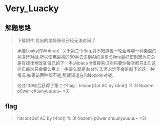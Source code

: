 # Very_Luacky

## 解题思路

> 下载附件,给出的地址账号已经无法访问了.

> 承接Luaky的Writeup）关于第二个flag,并不知道每一轮会与哪一种类型的AI进行对战.所以使用最初的50手去识别AI的类型:Slime最好识别因为它总是有规律地改变自己的下一手;Alpaca也很容易识别只要你每次都只出0,这样它每次只会要么用上一手要么就是(last% 3,但永远不会是剩下的这一种情况.如果前两种都不是,那就知道在和Nozomi对战.

> 经过100轮后获得了第二个flag：hitcon{Got AC by r4nd() % 3! Nozomi p0wer chuunyuuuuu~ <3}

## flag

> hitcon{Got AC by r4nd() % 3! Nozomi p0wer chuunyuuuuu~ <3}